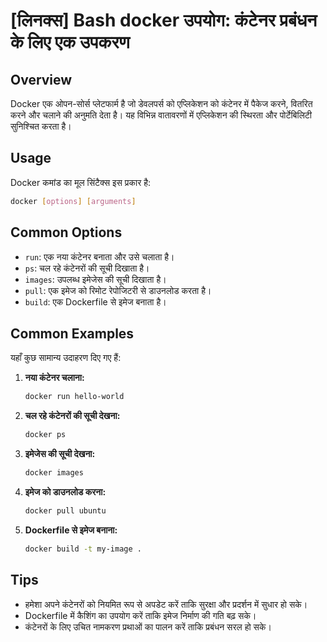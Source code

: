 # [लिनक्स] Bash docker उपयोग: कंटेनर प्रबंधन के लिए एक उपकरण

## Overview
Docker एक ओपन-सोर्स प्लेटफार्म है जो डेवलपर्स को एप्लिकेशन को कंटेनर में पैकेज करने, वितरित करने और चलाने की अनुमति देता है। यह विभिन्न वातावरणों में एप्लिकेशन की स्थिरता और पोर्टेबिलिटी सुनिश्चित करता है।

## Usage
Docker कमांड का मूल सिंटैक्स इस प्रकार है:

```bash
docker [options] [arguments]
```

## Common Options
- `run`: एक नया कंटेनर बनाता और उसे चलाता है।
- `ps`: चल रहे कंटेनरों की सूची दिखाता है।
- `images`: उपलब्ध इमेजेस की सूची दिखाता है।
- `pull`: एक इमेज को रिमोट रेपोजिटरी से डाउनलोड करता है।
- `build`: एक Dockerfile से इमेज बनाता है।

## Common Examples
यहाँ कुछ सामान्य उदाहरण दिए गए हैं:

1. **नया कंटेनर चलाना:**
   ```bash
   docker run hello-world
   ```

2. **चल रहे कंटेनरों की सूची देखना:**
   ```bash
   docker ps
   ```

3. **इमेजेस की सूची देखना:**
   ```bash
   docker images
   ```

4. **इमेज को डाउनलोड करना:**
   ```bash
   docker pull ubuntu
   ```

5. **Dockerfile से इमेज बनाना:**
   ```bash
   docker build -t my-image .
   ```

## Tips
- हमेशा अपने कंटेनरों को नियमित रूप से अपडेट करें ताकि सुरक्षा और प्रदर्शन में सुधार हो सके।
- Dockerfile में कैशिंग का उपयोग करें ताकि इमेज निर्माण की गति बढ़ सके।
- कंटेनरों के लिए उचित नामकरण प्रथाओं का पालन करें ताकि प्रबंधन सरल हो सके।